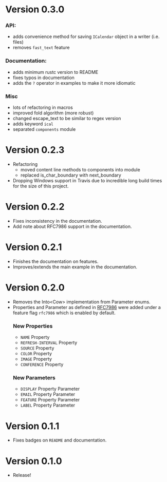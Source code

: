 # Version 0.3.0
### API:
- adds convenience method for saving `ICalendar` object in a writer (i.e. files)
- removes `fast_text` feature
### Documentation:
- adds minimum rustc version to README
- fixes typos in documentation
- adds the `?` operator in examples to make it more idiomatic
### Misc
- lots of refactoring in macros
- improved fold algorithm (more robust)
- changed escape_text to be similar to regex version
- adds keyword `ical`
- separated `components` module

# Version 0.2.3
- Refactoring
  - moved content line methods to components into module
  - replaced is_char_boundary with next_boundary
- Dropping Windows support in Travis due to incredible long build times for the size of this project.

# Version 0.2.2
- Fixes inconsistency in the documentation.
- Add note about RFC7986 support in the documentation.

# Version 0.2.1
- Finishes the documentation on features.
- Improves/extends the main example in the documentation.

# Version 0.2.0
- Removes the Into<Cow<str>> implementation from Parameter enums.
- Properties and Parameter as defined in [RFC7986](https://tools.ietf.org/html/rfc7986) were added under a feature flag `rfc7986` which is enabled by default.
  ### New Properties
  - `NAME` Property
  - `REFRESH-INTERVAL` Property
  - `SOURCE` Property
  - `COLOR` Property
  - `IMAGE` Property
  - `CONFERENCE` Property
  ### New Parameters
  - `DISPLAY` Property Parameter
  - `EMAIL` Property Parameter
  - `FEATURE` Property Parameter
  - `LABEL` Property Parameter

# Version 0.1.1
- Fixes badges on `README` and documentation.

# Version 0.1.0
- Release!